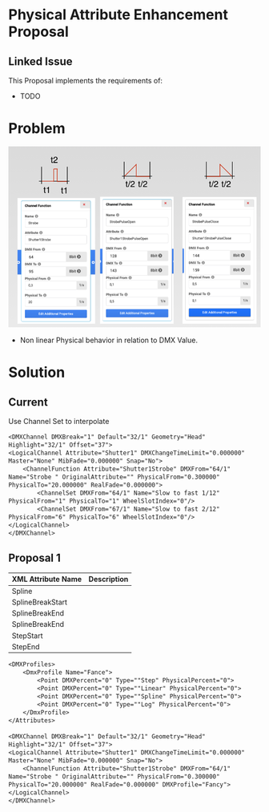 # Physical Attribute Enhancement Proposal

## Linked Issue

This Proposal implements the requirements of:

- TODO

# Problem

![Timing](timing_changes.png)

- Non linear Physical behavior in relation to DMX Value.

# Solution

## Current

Use Channel Set to interpolate

```
<DMXChannel DMXBreak="1" Default="32/1" Geometry="Head" Highlight="32/1" Offset="37">
<LogicalChannel Attribute="Shutter1" DMXChangeTimeLimit="0.000000" Master="None" MibFade="0.000000" Snap="No">
    <ChannelFunction Attribute="Shutter1Strobe" DMXFrom="64/1" Name="Strobe " OriginalAttribute="" PhysicalFrom="0.300000" PhysicalTo="20.000000" RealFade="0.000000">
        <ChannelSet DMXFrom="64/1" Name="Slow to fast 1/12" PhysicalFrom="1" PhysicalTo="1" WheelSlotIndex="0"/>
        <ChannelSet DMXFrom="67/1" Name="Slow to fast 2/12" PhysicalFrom="6" PhysicalTo="6" WheelSlotIndex="0"/>
</LogicalChannel>
</DMXChannel>
```


## Proposal 1

| XML Attribute Name | Description    |                                                                                                                                  
| ------------------ | ------------------------------------ | 
| Spline             |     |         
| SplineBreakStart   |     |         
| SplineBreakEnd     |         
| SplineBreakEnd     |   |         
| StepStart          |     |         
| StepEnd            |     |         


```
<DMXProfiles>
    <DmxProfile Name="Fance">
        <Point DMXPercent="0" Type=""Step" PhysicalPercent="0">
        <Point DMXPercent="0" Type=""Linear" PhysicalPercent="0">
        <Point DMXPercent="0" Type=""Spline" PhysicalPercent="0">
        <Point DMXPercent="0" Type=""Log" PhysicalPercent="0">
    </DmxProfile>
</Attributes>

<DMXChannel DMXBreak="1" Default="32/1" Geometry="Head" Highlight="32/1" Offset="37">
<LogicalChannel Attribute="Shutter1" DMXChangeTimeLimit="0.000000" Master="None" MibFade="0.000000" Snap="No">
    <ChannelFunction Attribute="Shutter1Strobe" DMXFrom="64/1" Name="Strobe " OriginalAttribute="" PhysicalFrom="0.300000" PhysicalTo="20.000000" RealFade="0.000000" DMXProfile="Fancy">
</LogicalChannel>
</DMXChannel>
```
